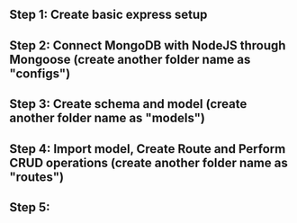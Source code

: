 ## Step 1: Create basic express setup

## Step 2: Connect MongoDB with NodeJS through Mongoose (create another folder name as "configs")

## Step 3: Create schema and model (create another folder name as "models") 

## Step 4: Import model, Create Route and Perform CRUD operations (create another folder name as "routes")

## Step 5: 